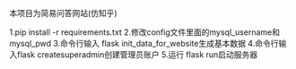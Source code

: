 本项目为简易问答网站(仿知乎)

1.pip install -r requirements.txt
2.修改config文件里面的mysql_username和mysql_pwd
3.命令行输入 flask init_data_for_website生成基本数据
4.命令行输入flask createsuperadmin创建管理员账户
5.运行 flask run启动服务器
